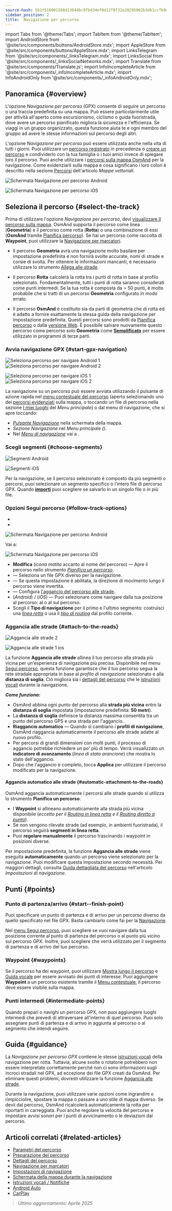 ```yaml
---
source-hash: 5b1f516001588d13044bc97b434ef0d12f0f32e20295902b3d61ccfb9d49d0f5
sidebar_position: 2
title:  Navigazione per percorso
---
```

import Tabs from '@theme/Tabs';
import TabItem from '@theme/TabItem';
import AndroidStore from '@site/src/components/buttons/AndroidStore.mdx';
import AppleStore from '@site/src/components/buttons/AppleStore.mdx';
import LinksTelegram from '@site/src/components/_linksTelegram.mdx';
import LinksSocial from '@site/src/components/_linksSocialNetworks.mdx';
import Translate from '@site/src/components/Translate.js';
import InfoIncompleteArticle from '@site/src/components/_infoIncompleteArticle.mdx';
import InfoAndroidOnly from '@site/src/components/_infoAndroidOnly.mdx';



## Panoramica {#overview}

L'opzione *Navigazione per percorso* (GPX) consente di seguire un percorso o una traccia predefinita su una mappa. Può essere particolarmente utile per attività all'aperto come escursionismo, ciclismo o guida fuoristrada, dove avere un percorso pianificato migliora la sicurezza e l'efficienza. Se viaggi in un gruppo organizzato, questa funzione aiuta te e ogni membro del gruppo ad avere le stesse informazioni sul percorso degli altri.

L'opzione *Navigazione per percorso* può essere utilizzata anche nella vita di tutti i giorni. Puoi utilizzare un [percorso registrato](../../plugins/trip-recording.md) in precedenza o [creare un percorso](../../personal/tracks/manage-tracks.md#create-a-track) e condividerlo con la tua famiglia o i tuoi amici invece di spiegare loro il percorso. Puoi anche utilizzare i [percorsi sulla mappa OsmAnd](../../../../blog/routes/) per la navigazione. Come evidenziarli sulla mappa e cosa significano i loro colori è descritto nella sezione [Percorsi](../../map/vector-maps.md#routes) dell'articolo *Mappe vettoriali*.

<Tabs groupId="operating-systems">

<TabItem value="android" label="Android">

![Schermata Navigazione per percorso Android](@site/static/img/navigation/gpx/navigation_gpx_android.png)

</TabItem>

<TabItem value="ios" label="iOS">

![Schermata Navigazione per percorso iOS](@site/static/img/navigation/gpx/navigation_gpx_ios.png)

</TabItem>

</Tabs>


## Seleziona il percorso {#select-the-track}

Prima di utilizzare l'opzione *Navigazione per percorso*, devi [visualizzare il percorso sulla mappa](../../map/tracks/index.md#display-tracks-on-the-map). OsmAnd supporta il percorso come linea (**Geometria**) e il percorso come rotta (**Rotta**) o una combinazione di essi (**OsmAnd** tramite [Pianifica percorso](../../plan-route/create-route.md)). Se hai un percorso come raccolta di **Waypoint**, puoi utilizzare la [Navigazione per marcatori](./markers-navigation.md).


- Il percorso **Geometria** avrà una navigazione molto basilare per impostazione predefinita e non fornirà svolte accurate, nomi di strade e corsie di svolta. Per ottenere le informazioni mancanti, è necessario utilizzare lo strumento [Allega alle strade](#attach-to-the-roads).

- Il percorso **Rotta** calcolerà la rotta tra i punti di rotta in base al profilo selezionato. Fondamentalmente, tutti i punti di rotta saranno considerati come punti intermedi. Se la tua rotta è composta da > 50 punti, è molto probabile che si tratti di un percorso **Geometria** configurato in modo errato.

- Il percorso **OsmAnd** è costituito sia da parti di geometria che di rotta ed è adatto a fornire esattamente la stessa guida della navigazione per impostazione predefinita. Questi percorsi sono prodotti da [Pianifica percorso](../../plan-route/create-route.md) o dalla [versione Web](../../web/index.md). È possibile salvare nuovamente questo percorso come percorso solo **Geometria** come [**Semplificato**](../../plan-route/create-route.md#save-route) per essere utilizzato in programmi di terze parti.


### Avvia navigazione GPX {#start-gpx-navigation}

<Tabs groupId="operating-systems">

<TabItem value="android" label="Android">

![Seleziona percorso per navigare Android 1](@site/static/img/navigation/gpx/follow_track_andr_1.png) ![Seleziona percorso per navigare Android 2](@site/static/img/navigation/gpx/follow_track_andr_2.png)

</TabItem>

<TabItem value="ios" label="iOS">

![Seleziona percorso per navigare iOS 1](@site/static/img/navigation/gpx/follow_track_ios_1.png) ![Seleziona percorso per navigare iOS 2](@site/static/img/navigation/gpx/follow_track_ios_2.png)

</TabItem>

</Tabs>

La navigazione su un percorso può essere avviata utilizzando il pulsante di azione rapida nel [menu contestuale del percorso](../../map/tracks/track-context-menu.md#add-waypoint-to-a-track) (aperto selezionando uno dei [percorsi evidenziati](./route-navigation.md#history-of-previous-routes) sulla mappa, o toccando un file di percorso nella sezione [I miei luoghi](../../personal/myplaces.md) del *Menu principale*) o dal menu di navigazione, che si apre toccando:

- [*Pulsante Navigazione*](../../widgets/map-buttons.md#directions) nella schermata della mappa.
- *Sezione Navigazione* nel *Menu principale* *(<Translate android="true" ids="shared_string_menu,shared_string_navigation"/>)*.
- Nel [*Menu di navigazione*](./route-navigation.md#navigation-menu) vai a *<Translate android="true" ids="shared_string_settings,follow_track"/>*.

### Scegli segmenti {#choose-segments}

<Tabs groupId="operating-systems">

<TabItem value="android" label="Android">

![Segmenti Android](@site/static/img/navigation/gpx/segments_andr.png)

</TabItem>

<TabItem value="ios" label="iOS">

![Segmenti iOS](@site/static/img/navigation/gpx/segments_ios.png)

</TabItem>

</Tabs>

Per la navigazione, se il percorso selezionato è composto da più segmenti o percorsi, puoi selezionare un segmento specifico o l'intero file di percorso GPX. Quando [**importi**](../../personal/tracks/manage-tracks.md#import) puoi scegliere se salvarlo in un singolo file o in più file.


### Opzioni Segui percorso {#follow-track-options}

<Tabs groupId="operating-systems">

<TabItem value="android" label="Android">

- *<Translate android="true" ids="shared_string_navigation,shared_string_settings,follow_track"/>*
- *<Translate android="true" ids="help_article_map_track_context_menu_name,shared_string_options,follow_track"/>*

![Schermata Navigazione per percorso Android](@site/static/img/navigation/gpx/follow_the_track_5-1_andr.png)

</TabItem>

<TabItem value="ios" label="iOS">

Vai a: *<Translate ios="true" ids="shared_string_navigation,shared_string_settings,follow_track"/>*


![Schermata Navigazione per percorso iOS](@site/static/img/navigation/gpx/follow_the_track_4-1_ios.png)

</TabItem>

</Tabs>

- **Modifica** (*icona matita* accanto al nome del percorso) — Apre il percorso nello strumento [*Pianifica un percorso*](../../plan-route/create-route.md).
- **<Translate android="true" ids="select_another_track"/>** — Seleziona un file GPX diverso per la navigazione.
- **<Translate android="true" ids="gpx_option_reverse_route"/>** — Se questa impostazione è abilitata, la direzione di movimento lungo il percorso viene invertita.
- **<Translate android="true" ids="attach_to_the_roads"/>** — Configura [l'aggancio del percorso alle strade](#attach-to-the-roads).
- **<Translate android="true" ids="pass_whole_track_descr"/>** (*Android*) / **<Translate ios="true" ids="point_to_navigate"/>** (*iOS*) — Puoi selezionare come navigare dalla tua posizione al percorso:
al *<Translate android="true" ids="start_of_the_track"/>* o al *<Translate android="true" ids="nearest_point"/>* sul percorso.
- Scegli il **Tipo di navigazione** per il primo e l'ultimo segmento: costruisci una [*linea retta*](../routing/straight-line-routing.md) o usa il [*tipo di routing*](../routing/osmand-routing.md#routing-types) dal profilo corrente.


### Aggancia alle strade {#attach-to-the-roads}

<Tabs groupId="operating-systems">

<TabItem value="android" label="Android">

![Aggancia alle strade 2](@site/static/img/navigation/gpx/attach_roads_gpx_andr_2.png)

</TabItem>

<TabItem value="ios" label="iOS">

![Aggancia alle strade 1 ios](@site/static/img/navigation/gpx/attach_to_the_roads_ios.png)

</TabItem>

</Tabs>

La funzione **Aggancia alle strade** allinea il tuo percorso alla strada più vicina per un'esperienza di navigazione più precisa. Disponibile nel menu [Segui percorso](#follow-track-options), questa funzione garantisce che il tuo percorso segua la rete stradale appropriata in base al *profilo di navigazione* selezionato e alla **distanza di soglia**. Ciò migliora sia i [dettagli del percorso](../setup/route-details.md) che le [istruzioni vocali](#guidance) durante la navigazione.

***Come funziona:***

- OsmAnd abbina ogni punto del percorso alla **strada più vicina** entro la **distanza di soglia** impostata (impostazione predefinita: **50 metri**).
- La **distanza di soglia** definisce la distanza massima consentita tra un punto del percorso GPS e una strada per l'aggancio.
- **Riaggancio automatico** — Quando si cambiano i **profili di navigazione**, OsmAnd riaggancia automaticamente il percorso alle strade adatte al nuovo profilo.
- Per percorsi di grandi dimensioni con molti punti, il processo di aggancio potrebbe richiedere un po' più di tempo. Verrà visualizzato un **indicatore di avanzamento** (*linea di stato arancione*) che mostra lo stato dell'aggancio.
- Dopo che l'aggancio è completo, tocca **Applica** per utilizzare il percorso modificato per la navigazione.

#### Aggancio automatico alle strade {#automatic-attachment-to-the-roads}

OsmAnd aggancia automaticamente i percorsi alle strade quando si utilizza lo strumento **Pianifica un percorso**:

- I **Waypoint** si allineano automaticamente alla strada più vicina disponibile (*eccetto per il [Routing in linea retta](../../navigation/routing/straight-line-routing.md) e il [Routing diretto a punto](../../navigation/routing/direct-to-point-routing.md)*).
- Se non vengono rilevate strade (ad esempio, in ambienti fuoristrada), il percorso seguirà **segmenti in linea retta**.
- Puoi **regolare manualmente** il percorso trascinando i waypoint in posizioni diverse.

Per impostazione predefinita, la funzione **Aggancia alle strade** viene eseguita **automaticamente** quando un percorso viene selezionato per la navigazione. Puoi modificare questa impostazione secondo necessità. Per maggiori dettagli, consulta [Guida dettagliata del percorso](../guidance/navigation-settings.md#detailed-track-guidance) nell'articolo *Impostazioni di navigazione*.


## Punti {#points}

### Punto di partenza/arrivo {#start--finish-point}

Puoi specificare un punto di partenza e di arrivo per un percorso diverso da quello specificato nel file GPX. Basta cambiarlo come fai per la [Navigazione](../setup/route-navigation.md#select-starting-point).

Nel [menu Segui percorso](#follow-track-options), puoi scegliere se vuoi navigare dalla tua posizione corrente al punto di partenza del percorso o al punto più vicino sul percorso GPX. Inoltre, puoi scegliere [<Translate android="true" ids="nav_type_hint"/>](../routing/osmand-routing.md#routing-types) che verrà utilizzato per il segmento di partenza e di arrivo del tuo percorso.

### Waypoint {#waypoints}

Se il percorso ha dei waypoint, puoi utilizzare [Mostra lungo il percorso](../guidance/map-during-navigation.md#show-points-along-the-route) e [Guida vocale](../guidance/voice-navigation.md#voice-settings) per essere avvisato dei punti di interesse. Puoi aggiungere **Waypoint** a un percorso esistente tramite il [Menu contestuale](../../map/map-context-menu.md#-add--edit-track-waypoint--add--edit-track-waypoint), il percorso deve essere visibile sulla mappa.

### Punti intermedi {#intermediate-points}

Quando prepari o navighi un percorso GPX, non puoi aggiungere luoghi intermedi che prevedi di attraversare all'interno di quel percorso. Puoi solo assegnare punti di partenza e di arrivo in aggiunta al percorso o al segmento che intendi seguire.

## Guida {#guidance}

La *Navigazione per percorso GPX* contiene le stesse [istruzioni vocali](../guidance/voice-navigation.md) della navigazione per rotta. Tuttavia, alcune svolte o rotatorie potrebbero non essere interpretate correttamente perché non ci sono informazioni sugli incroci stradali nel GPX, ad eccezione dei file GPX creati da OsmAnd. Per eliminare questi problemi, dovresti utilizzare la funzione [Aggancia alle strade](#attach-to-the-roads).

Durante la navigazione, puoi utilizzare varie opzioni come ingrandire o rimpicciolire, spostare la mappa o passare a uno stile di mappa diverso. Se devii dal percorso, OsmAnd ricalcolerà automaticamente la rotta per riportarti in carreggiata. Puoi anche regolare la velocità del percorso e impostare avvisi sonori per i punti di avvicinamento o le deviazioni dal percorso.


## Articoli correlati {#related-articles}

- [Parametri del percorso](../routing/osmand-routing.md#routing-types)
- [Preparazione del percorso](./route-navigation.md)
- [Dettagli del percorso](./route-details.md)
- [Navigazione per marcatori](./markers-navigation.md)
- [Impostazioni di navigazione](../guidance/navigation-settings.md)
- [Schermata della mappa durante la navigazione](../guidance/map-during-navigation.md)
- [Istruzioni vocali / Notifiche](../guidance/voice-navigation.md)
- [Android Auto](../auto-car.md)
- [CarPlay](../car-play.md)

> *Ultimo aggiornamento: Aprile 2025*